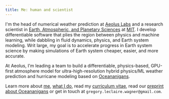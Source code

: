 ```yaml
---
title: Me: human and scientist
---
```


I'm the head of numerical weather prediction at [Aeolus Labs] and a research scientist in [Earth, Atmospheric, and Planetary Sciences] at [MIT].
I develop differentiable software that plies the region between physics and machine learning, while dabbling in fluid dynamics, physics, and Earth system modeling.
Writ large, my goal is to accelerate progress in Earth system science by making simulations of Earth system cheaper, easier, and more accurate.

At Aeolus, I'm leading a team to build a differentiable, physics-based, GPU-first atmosphere model
for ultra-high-resolution hybrid physics/ML weather prediction and hurricane modeling based on [Oceananigans].

Learn more about [me], [what I do], read my [curriculum vitae], read our [preprint about Oceananigans](oceananigans-paper)
or get in touch at `gregory.leclaire.wagner@gmail.com`.

[Aeolus Labs]: https://aeolus.earth/
[Oceananigans]: https://github.com/CliMA/Oceananigans.jl
[Earth, Atmospheric, and Planetary Sciences]: https://eapsweb.mit.edu
[Climate Modeling Alliance]: https://clima.caltech.edu
[curriculum vitae]: https://glwagner.github.io/assets/pdf/glw-curriculum-vitae.pdf
[me]: https://glwagner.github.io/about/
[what I do]: https://glwagner.github.io/work/
[MIT]: http://www.mit.edu
[oceananigans-paper]: https://glwagner.github.io/assets/pdf/Oceananigans.pdf
